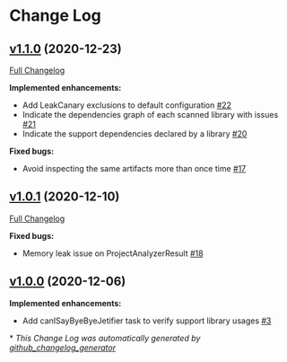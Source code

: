 # Change Log

## [v1.1.0](https://github.com/dipien/bye-bye-jetifier/tree/v1.1.0) (2020-12-23)
[Full Changelog](https://github.com/dipien/bye-bye-jetifier/compare/v1.0.1...v1.1.0)

**Implemented enhancements:**

- Add LeakCanary exclusions to default configuration [\#22](https://github.com/dipien/bye-bye-jetifier/issues/22)
- Indicate the dependencies graph of each scanned library with issues [\#21](https://github.com/dipien/bye-bye-jetifier/issues/21)
- Indicate the support dependencies declared by a library [\#20](https://github.com/dipien/bye-bye-jetifier/issues/20)

**Fixed bugs:**

- Avoid inspecting the same artifacts more than once time [\#17](https://github.com/dipien/bye-bye-jetifier/issues/17)

## [v1.0.1](https://github.com/dipien/bye-bye-jetifier/tree/v1.0.1) (2020-12-10)
[Full Changelog](https://github.com/dipien/bye-bye-jetifier/compare/v1.0.0...v1.0.1)

**Fixed bugs:**

- Memory leak issue on ProjectAnalyzerResult [\#18](https://github.com/dipien/bye-bye-jetifier/issues/18)

## [v1.0.0](https://github.com/dipien/bye-bye-jetifier/tree/v1.0.0) (2020-12-06)
**Implemented enhancements:**

- Add canISayByeByeJetifier task to verify support library usages [\#3](https://github.com/dipien/bye-bye-jetifier/issues/3)



\* *This Change Log was automatically generated by [github_changelog_generator](https://github.com/skywinder/Github-Changelog-Generator)*